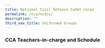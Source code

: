 ```yaml
---
title: National Civil Defence Cadet Corps
permalink: /cca/ncdcc/
description: ""
third_nav_title: Uniformed Groups
---
```


### CCA Teachers-in-charge and Schedule